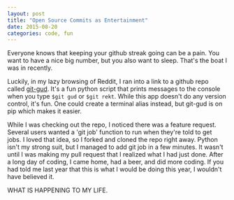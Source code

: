 ```yaml
---
layout: post
title: "Open Source Commits as Entertainment"
date: 2015-08-20
categories: code, fun
---
```


Everyone knows that keeping your github streak  going can be a pain. You want to have a nice big number, but you also want to sleep. That's the boat I was in recently.

Luckily, in my lazy browsing of Reddit, I ran into a link to a github repo called [git-gud](https://github.com/fsufitch/git-gud). It's a fun python script that prints messages to the console when you type `$git gud` or `$git rekt`. While this app doesn't do any version control, it's fun. One could create a terminal alias instead, but git-gud is on pip which makes it easier.

While I was checking out the repo, I noticed there was a feature request. Several users wanted a 'git job' function to run when they're told to get jobs. I loved that idea, so I forked and cloned the repo right away. Python isn't my strong suit, but I managed to add git job in a few minutes. It wasn't until I was making my pull request that I realized what I had just done. After a long day of coding, I came home, had a beer, and did more coding. If you had told me last year that this is what I would be doing this year, I wouldn't have believed it.

WHAT IS HAPPENING TO MY LIFE.
